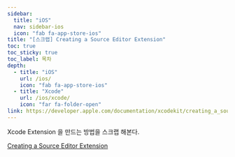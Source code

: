 ```yaml
---
sidebar:
  title: "iOS"
  nav: sidebar-ios
  icon: "fab fa-app-store-ios"
title: "[스크랩] Creating a Source Editor Extension"
toc: true
toc_sticky: true
toc_label: 목차
depth: 
  - title: "iOS"
    url: /ios/
    icon: "fab fa-app-store-ios"
  - title: "Xcode"
    url: /ios/xcode/
    icon: "far fa-folder-open"
link: https://developer.apple.com/documentation/xcodekit/creating_a_source_editor_extension
---
```

Xcode Extension 을 만드는 방법을 스크랩 해본다.

[<i class="fas fa-link"></i> Creating a Source Editor Extension](https://developer.apple.com/documentation/xcodekit/creating_a_source_editor_extension)
